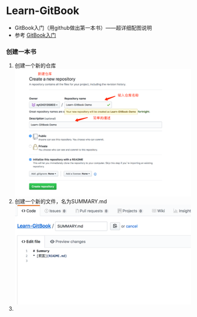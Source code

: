 # Learn-GitBook
- GitBook入门（用github做出第一本书）——超详细配图说明
- 参考 [GitBook入门](http://blog.csdn.net/hk2291976/article/details/51173850)

### 创建一本书
1. 创建一个新的仓库
![](/assets/QQ20180224-174702@2x.png)
2. 创建一个新的文件，名为SUMMARY.md
![](/assets/QQ20180224-175125@2x.png)
3. 

